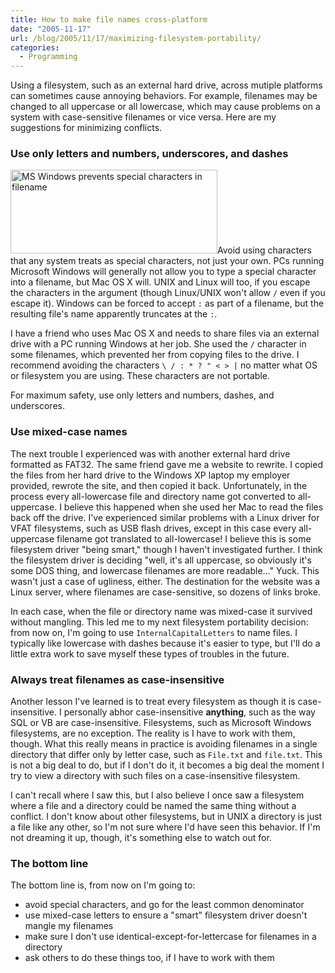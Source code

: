 ```yaml
---
title: How to make file names cross-platform
date: "2005-11-17"
url: /blog/2005/11/17/maximizing-filesystem-portability/
categories:
  - Programming
---
```

Using a filesystem, such as an external hard drive, across mutiple platforms can sometimes cause annoying behaviors. For example, filenames may be changed to all uppercase or all lowercase, which may cause problems on a system with case-sensitive filenames or vice versa. Here are my suggestions for minimizing conflicts.

### Use only letters and numbers, underscores, and dashes

<img class="alignright" src="/articles/images/special-chars.png" height="134" width="331" alt="MS Windows prevents special characters in filename" />Avoid using characters that any system treats as special characters, not just your own. PCs running Microsoft Windows will generally not allow you to type a special character into a filename, but Mac OS X will. UNIX and Linux will too, if you escape the characters in the argument (though Linux/UNIX won't allow `/` even if you escape it). Windows can be forced to accept `:` as part of a filename, but the resulting file's name apparently truncates at the `:`.

I have a friend who uses Mac OS X and needs to share files via an external drive with a PC running Windows at her job. She used the `/` character in some filenames, which prevented her from copying files to the drive. I recommend avoiding the characters `\ / : * ? " < > |` no matter what OS or filesystem you are using. These characters are not portable.

For maximum safety, use only letters and numbers, dashes, and underscores.

### Use mixed-case names

The next trouble I experienced was with another external hard drive formatted as FAT32. The same friend gave me a website to rewrite. I copied the files from her hard drive to the Windows XP laptop my employer provided, rewrote the site, and then copied it back. Unfortunately, in the process every all-lowercase file and directory name got converted to all-uppercase. I believe this happened when she used her Mac to read the files back off the drive. I've experienced similar problems with a Linux driver for VFAT filesystems, such as USB flash drives, except in this case every all-uppercase filename got translated to all-lowercase! I believe this is some filesystem driver "being smart," though I haven't investigated further. I think the filesystem driver is deciding "well, it's all uppercase, so obviously it's some DOS thing, and lowercase filenames are more readable&#8230;" Yuck. This wasn't just a case of ugliness, either. The destination for the website was a Linux server, where filenames are case-sensitive, so dozens of links broke.

In each case, when the file or directory name was mixed-case it survived without mangling. This led me to my next filesystem portability decision: from now on, I'm going to use `InternalCapitalLetters` to name files. I typically like lowercase with dashes because it's easier to type, but I'll do a little extra work to save myself these types of troubles in the future.

### Always treat filenames as case-insensitive

Another lesson I've learned is to treat every filesystem as though it is case-insensitive. I personally abhor case-insensitive **anything**, such as the way SQL or VB are case-insensitive. Filesystems, such as Microsoft Windows filesystems, are no exception. The reality is I have to work with them, though. What this really means in practice is avoiding filenames in a single directory that differ only by letter case, such as `File.txt` and `file.txt`. This is not a big deal to do, but if I don't do it, it becomes a big deal the moment I try to view a directory with such files on a case-insensitive filesystem.

I can't recall where I saw this, but I also believe I once saw a filesystem where a file and a directory could be named the same thing without a conflict. I don't know about other filesystems, but in UNIX a directory is just a file like any other, so I'm not sure where I'd have seen this behavior. If I'm not dreaming it up, though, it's something else to watch out for.

### The bottom line

The bottom line is, from now on I'm going to:

*   avoid special characters, and go for the least common denominator
*   use mixed-case letters to ensure a "smart" filesystem driver doesn't mangle my filenames
*   make sure I don't use identical-except-for-lettercase for filenames in a directory
*   ask others to do these things too, if I have to work with them

